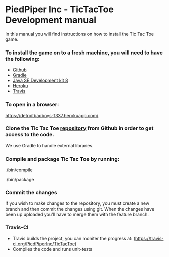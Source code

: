 #  PiedPiper Inc - TicTacToe Development manual

  In this manual you will find instructions on how to install the Tic Tac Toe game.

### To install the game on to a fresh machine, you will need to have the following:

+ [Github](https://www.github.com)
+ [Gradle](https://www.gradle.org/downloads)
+ [Java SE Development kit 8](http://www.oracle.com/technetwork/java/javase/downloads/jdk8-downloads-2133151.html)
+ [Heroku](https://www.heroku.com/)
+ [Travis](https://travis-ci.org/)

### To open in a browser:

https://detroitbadboys-1337.herokuapp.com/

### Clone the Tic Tac Toe [repository](https://github.com/PiedPiperInc/TicTacToe/) from Github in order to get access to the code.

We use Gradle to handle external libraries.

### Compile and package Tic Tac Toe by running:

./bin/compile

./bin/package

### Commit the changes

If you wish to make changes to the repository, you must create a new branch and then commit the changes using git. 
When the changes have been up uploaded you'll have to merge them with the feature branch.

### Travis-CI
+ Travis builds the project, you can moniter the progress at:
  (https://travis-ci.org/PiedPiperInc/TicTacToe)
+  Compiles the code and runs unit-tests 
